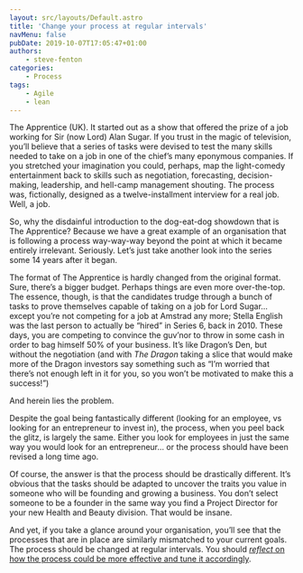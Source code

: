 ```yaml
---
layout: src/layouts/Default.astro
title: 'Change your process at regular intervals'
navMenu: false
pubDate: 2019-10-07T17:05:47+01:00
authors:
    - steve-fenton
categories:
    - Process
tags:
    - Agile
    - lean
---
```


The Apprentice (UK). It started out as a show that offered the prize of a job working for Sir (now Lord) Alan Sugar. If you trust in the magic of television, you’ll believe that a series of tasks were devised to test the many skills needed to take on a job in one of the chief’s many eponymous companies. If you stretched your imagination you could, perhaps, map the light-comedy entertainment back to skills such as negotiation, forecasting, decision-making, leadership, and hell-camp management shouting. The process was, fictionally, designed as a twelve-installment interview for a real job. Well, a job.

So, why the disdainful introduction to the dog-eat-dog showdown that is The Apprentice? Because we have a great example of an organisation that is following a process way-way-way beyond the point at which it became entirely irrelevant. Seriously. Let’s just take another look into the series some 14 years after it began.

The format of The Apprentice is hardly changed from the original format. Sure, there’s a bigger budget. Perhaps things are even more over-the-top. The essence, though, is that the candidates trudge through a bunch of tasks to prove themselves capable of taking on a job for Lord Sugar… except you’re not competing for a job at Amstrad any more; Stella English was the last person to actually be “hired” in Series 6, back in 2010. These days, you are competing to convince the guv’nor to throw in some cash in order to bag himself 50% of your business. It’s like Dragon’s Den, but without the negotiation (and with *The Dragon* taking a slice that would make more of the Dragon investors say something such as “I’m worried that there’s not enough left in it for you, so you won’t be motivated to make this a success!”)

And herein lies the problem.

Despite the goal being fantastically different (looking for an employee, vs looking for an entrepreneur to invest in), the process, when you peel back the glitz, is largely the same. Either you look for employees in just the same way you would look for an entrepreneur… or the process should have been revised a long time ago.

Of course, the answer is that the process should be drastically different. It’s obvious that the tasks should be adapted to uncover the traits you value in someone who will be founding and growing a business. You don’t select someone to be a founder in the same way you find a Project Director for your new Health and Beauty division. That would be insane.

And yet, if you take a glance around your organisation, you’ll see that the processes that are in place are similarly mismatched to your current goals. The process should be changed at regular intervals. You should [*reflect* on how the process could be more effective and tune it accordingly](http://agilemanifesto.org/principles.html).